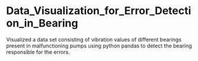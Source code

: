 # Data_Visualization_for_Error_Detection_in_Bearing
Visualized a data set consisting of vibration values of different bearings present in malfunctioning pumps using python pandas to detect the bearing responsible for the errors.  
